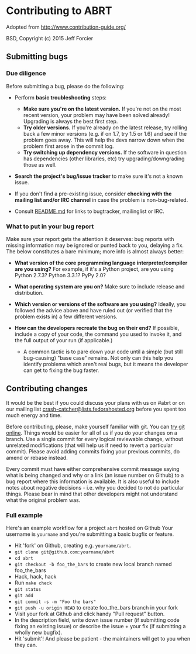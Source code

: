 # Contributing to ABRT

Adopted from http://www.contribution-guide.org/

BSD, Copyright (c) 2015 Jeff Forcier

## Submitting bugs

### Due diligence

Before submitting a bug, please do the following:

* Perform **basic troubleshooting** steps:

    * **Make sure you're on the latest version.** If you're not on the most
      recent version, your problem may have been solved already! Upgrading is
      always the best first step.
    * **Try older versions.** If you're already *on* the latest release, try
      rolling back a few minor versions (e.g. if on 1.7, try 1.5 or 1.6) and
      see if the problem goes away. This will help the devs narrow down when
      the problem first arose in the commit log.
    * **Try switching up dependency versions.** If the software in question has
      dependencies (other libraries, etc) try upgrading/downgrading those as
      well.

* **Search the project's bug/issue tracker** to make sure it's not a known issue.
* If you don't find a pre-existing issue, consider **checking with the mailing
  list and/or IRC channel** in case the problem is non-bug-related.
* Consult [README.md](README.md) for links to bugtracker, mailinglist or IRC.

### What to put in your bug report

Make sure your report gets the attention it deserves: bug reports with missing
information may be ignored or punted back to you, delaying a fix. The below
constitutes a bare minimum; more info is almost always better:

* **What version of the core programming language interpreter/compiler are you
  using?** For example, if it's a Python project, are you using Python 2.7.3?
  Python 3.3.1? PyPy 2.0?
* **What operating system are you on?** Make sure to include release and distribution.
* **Which version or versions of the software are you using?** Ideally, you
  followed the advice above and have ruled out (or verified that the problem
  exists in) a few different versions.
* **How can the developers recreate the bug on their end?** If possible,
  include a copy of your code, the command you used to invoke it, and the full
  output of your run (if applicable.)

    * A common tactic is to pare down your code until a simple (but still
      bug-causing) "base case" remains. Not only can this help you identify
      problems which aren't real bugs, but it means the developer can get to
      fixing the bug faster.


## Contributing changes

It would be the best if you could discuss your plans with us on #abrt or on our
mailing list crash-catcher@lists.fedorahosted.org before you spent too much
energy and time.

Before contributing, please, make yourself familiar with git. You can [try git
online](https://try.github.io/). Things would be easier for all of us if you do
your changes on a branch. Use a single commit for every logical reviewable
change, without unrelated modifications (that will help us if need to revert a
particular commit). Please avoid adding commits fixing your previous
commits, do amend or rebase instead.

Every commit must have either comprehensive commit message saying what is being
changed and why or a link (an issue number on Github) to a bug report where
this information is available. It is also useful to include notes about
negative decisions - i.e. why you decided to not do particular things. Please
bear in mind that other developers might not understand what the original
problem was.

### Full example

Here's an example workflow for a project `abrt` hosted on Github
Your username is `yourname` and you're submitting a basic bugfix or feature.

* Hit 'fork' on Github, creating e.g. `yourname/abrt`.
* `git clone git@github.com:yourname/abrt`
* `cd abrt`
* `git checkout -b foo_the_bars` to create new local branch named foo_the_bars
* Hack, hack, hack
* Run `make check`
* `git status`
* `git add`
* `git commit -s -m "Foo the bars"`
* `git push -u origin HEAD` to create foo_the_bars branch in your fork
* Visit your fork at Github and click handy "Pull request" button.
* In the description field, write down issue number (if submitting code fixing
  an existing issue) or describe the issue + your fix (if submitting a wholly
  new bugfix).
* Hit 'submit'! And please be patient - the maintainers will get to you when
  they can.
